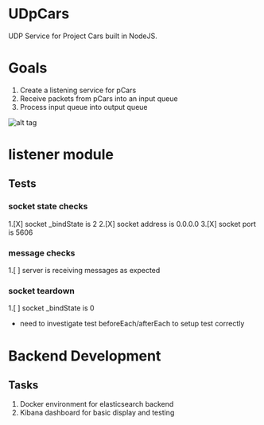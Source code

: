 # UDpCars

UDP Service for Project Cars built in NodeJS.

# Goals
1. Create a listening service for pCars
2. Receive packets from pCars into an input queue
3. Process input queue into output queue

![alt tag](https://raw.githubusercontent.com/philmillwee2/UDpCars/dev/doc/Pipeline.png)

# listener module
## Tests
### socket state checks
1.[X] socket _bindState is 2
2.[X] socket address is 0.0.0.0
3.[X] socket port is 5606

### message checks
1.[ ] server is receiving messages as expected

### socket teardown
1.[ ] socket _bindState is 0
  * need to investigate test beforeEach/afterEach to setup test correctly

# Backend Development
## Tasks
1. Docker environment for elasticsearch backend
2. Kibana dashboard for basic display and testing
